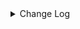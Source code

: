 <details><summary> Change Log </summary>

| Change | Commit | Version |
| --- | --- | --- |
|[Improve][Connector-V2] Support maxcompute sink writer with timestamp field type (#9234)|https://github.com/apache/seatunnel/commit/a513c495e3| dev |
|[Feature][Transform] Support define sink column type (#9114)|https://github.com/apache/seatunnel/commit/ab7119e507|2.3.11|
|[Feature][Checkpoint] Add check script for source/sink state class serialVersionUID missing (#9118)|https://github.com/apache/seatunnel/commit/4f5adeb1c7|2.3.11|
|[Improve] maxcompute options (#9163)|https://github.com/apache/seatunnel/commit/fdacbae1af|2.3.11|
|[Fix][Connector-V2] Fix maxcompute write with multi parallelism (#9089)|https://github.com/apache/seatunnel/commit/9426b7ba2c|2.3.11|
|[Fix][Connector-V2] Fix maxcompute sink write date less than actual date (#8999)|https://github.com/apache/seatunnel/commit/fc942a599b|2.3.11|
|[Fix][Connector-V2] Fix maxcompute read with partition spec (#8896)|https://github.com/apache/seatunnel/commit/e62bf6c65c|2.3.10|
|[Fix][Connector-V2] Fix MaxCompute cannot get project and tableName when use schema (#8865)|https://github.com/apache/seatunnel/commit/a24fa8fef6|2.3.10|
|[Improve] restruct connector common options (#8634)|https://github.com/apache/seatunnel/commit/f3499a6eeb|2.3.10|
|[Feature][Connector-V2] Support maxcompute source with multi-table (#8582)|https://github.com/apache/seatunnel/commit/0f78242923|2.3.10|
|[Fix][Connector-V2] Fixed adding table comments (#8514)|https://github.com/apache/seatunnel/commit/edca75b0d6|2.3.10|
|[Improve][Connector-V2] MaxComputeSink support create partition in savemode (#8474)|https://github.com/apache/seatunnel/commit/0b8f9de465|2.3.10|
|[Improve][Transform] Rename sql transform table name from &#x27;fake&#x27; to &#x27;dual&#x27; (#8298)|https://github.com/apache/seatunnel/commit/e6169684fb|2.3.9|
|[Feature][Connector-V2] Support MaxCompute save mode (#8277)|https://github.com/apache/seatunnel/commit/44ea675f1e|2.3.9|
|[Improve][dist]add shade check rule (#8136)|https://github.com/apache/seatunnel/commit/51ef800016|2.3.9|
|[Feature][Core] Rename `result_table_name`/`source_table_name` to `plugin_input/plugin_output` (#8072)|https://github.com/apache/seatunnel/commit/c7bbd322db|2.3.9|
|[Feature][Restapi] Allow metrics information to be associated to logical plan nodes (#7786)|https://github.com/apache/seatunnel/commit/6b7c53d03c|2.3.9|
|[Fix] Fix dead link on seatunnel connectors list url (#7453)|https://github.com/apache/seatunnel/commit/62b4f16f4e|2.3.8|
|[BugFix][Connector-V2][Maxcompute]fix:Maxcompute sink can&#x27;t map field(#7164) (#7168)|https://github.com/apache/seatunnel/commit/d5abf8f506|2.3.6|
|[Feature] Add unsupported datatype check for all catalog (#5890)|https://github.com/apache/seatunnel/commit/b9791285a0|2.3.4|
|FakeSource support generate different CatalogTable for MultipleTable (#5766)|https://github.com/apache/seatunnel/commit/a8b93805ea|2.3.4|
|[Improve][Common] Introduce new error define rule (#5793)|https://github.com/apache/seatunnel/commit/9d1b2582b2|2.3.4|
|[Improve] Remove use `SeaTunnelSink::getConsumedType` method and mark it as deprecated (#5755)|https://github.com/apache/seatunnel/commit/8de7408100|2.3.4|
|[Improve][Connector] Add field name to `DataTypeConvertor` to improve error message (#5782)|https://github.com/apache/seatunnel/commit/ab60790f0d|2.3.4|
|[Improve][Test] Move MaxCompute test case file (#5786)|https://github.com/apache/seatunnel/commit/38132f5158|2.3.4|
|[Fix] Fix MaxCompute use not exist SCHEMA option (#5708)|https://github.com/apache/seatunnel/commit/ba4782a67d|2.3.4|
|[Feature] Support catalog in MaxCompute Source (#5283)|https://github.com/apache/seatunnel/commit/946d89cb95|2.3.4|
|[Bugfix][Connector-V2][maxcompute] sink commit with Block not exsits on server (#4725)|https://github.com/apache/seatunnel/commit/2760cae73c|2.3.2|
|[Bug] [Maxcompute] Fix failed to parse some maxcompute type (#3894)|https://github.com/apache/seatunnel/commit/642901f0a2|2.3.1|
|[Improve][build] Give the maven module a human readable name (#4114)|https://github.com/apache/seatunnel/commit/d7cd601051|2.3.1|
|[Improve][Project] Code format with spotless plugin. (#4101)|https://github.com/apache/seatunnel/commit/a2ab166561|2.3.1|
|[Feature][Connector] add get source method to all source connector (#3846)|https://github.com/apache/seatunnel/commit/417178fb84|2.3.1|
|[Feature][API &amp; Connector &amp; Doc] add parallelism and column projection interface (#3829)|https://github.com/apache/seatunnel/commit/b9164b8ba1|2.3.1|
|[Feature][Connector-V2][Maxcompute] Add Maxcompute source &amp; sink connector (#3640)|https://github.com/apache/seatunnel/commit/80cf8f4e42|2.3.0|

</details>
